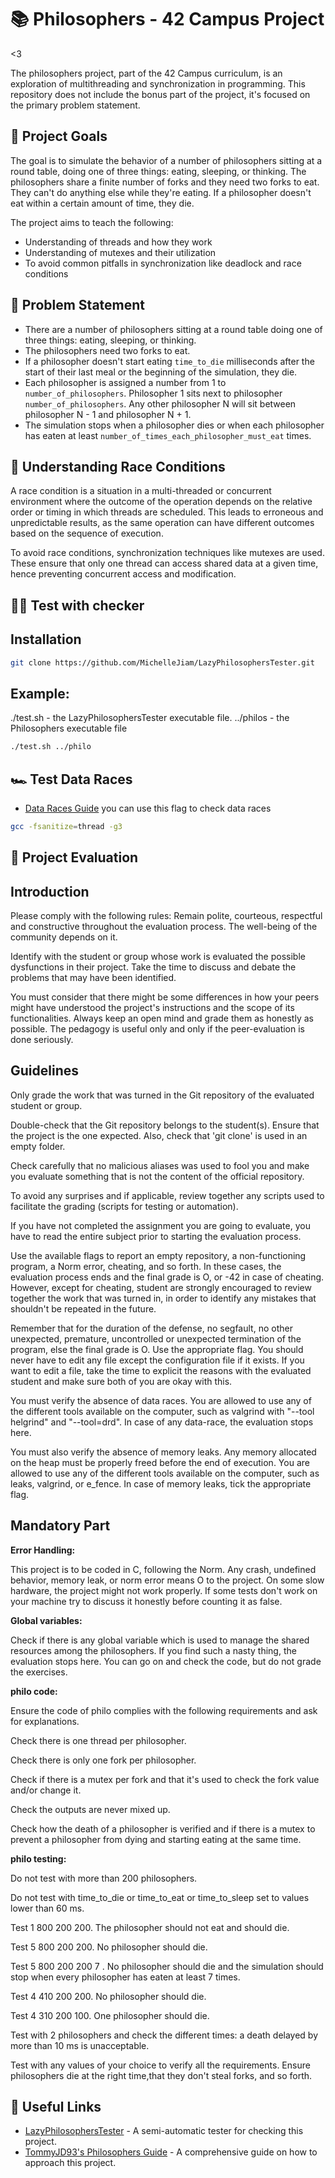 # 📚 Philosophers - 42 Campus Project

<3

The philosophers project, part of the 42 Campus curriculum, is an exploration of multithreading and synchronization in programming. This repository does not include the bonus part of the project, it's focused on the primary problem statement.

## 🎯 Project Goals

The goal is to simulate the behavior of a number of philosophers sitting at a round table, doing one of three things: eating, sleeping, or thinking. The philosophers share a finite number of forks and they need two forks to eat. They can't do anything else while they're eating. If a philosopher doesn't eat within a certain amount of time, they die.

The project aims to teach the following:

- Understanding of threads and how they work
- Understanding of mutexes and their utilization
- To avoid common pitfalls in synchronization like deadlock and race conditions

## 📜 Problem Statement

- There are a number of philosophers sitting at a round table doing one of three things: eating, sleeping, or thinking.
- The philosophers need two forks to eat.
- If a philosopher doesn't start eating `time_to_die` milliseconds after the start of their last meal or the beginning of the simulation, they die.
- Each philosopher is assigned a number from 1 to `number_of_philosophers`. Philosopher 1 sits next to philosopher `number_of_philosophers`. Any other philosopher N will sit between philosopher N - 1 and philosopher N + 1.
- The simulation stops when a philosopher dies or when each philosopher has eaten at least `number_of_times_each_philosopher_must_eat` times.

## 🧠 Understanding Race Conditions

A race condition is a situation in a multi-threaded or concurrent environment where the outcome of the operation depends on the relative order or timing in which threads are scheduled. This leads to erroneous and unpredictable results, as the same operation can have different outcomes based on the sequence of execution.

To avoid race conditions, synchronization techniques like mutexes are used. These ensure that only one thread can access shared data at a given time, hence preventing concurrent access and modification.

## 👨‍🏫 Test with checker

## Installation

```Bash
git clone https://github.com/MichelleJiam/LazyPhilosophersTester.git
```

## Example:
./test.sh - the LazyPhilosophersTester executable file.
../philos - the Philosophers executable file

```bash
./test.sh ../philo
```
## 🏎 Test Data Races

- [Data Races Guide](https://github.com/MichelleJiam/LazyPhilosophersTester)
you can use this flag to check data races
```bash
gcc -fsanitize=thread -g3
```

## 🤯 Project Evaluation

## Introduction

Please comply with the following rules:
Remain polite, courteous, respectful and constructive throughout the
evaluation process. The well-being of the community depends on it.

Identify with the student or group whose work is evaluated the possible
dysfunctions in their project. Take the time to discuss and debate the
problems that may have been identified.

You must consider that there might be some differences in how your peers
might have understood the project's instructions and the scope of its
functionalities. Always keep an open mind and grade them as honestly as
possible. The pedagogy is useful only and only if the peer-evaluation is
done seriously.

## Guidelines

Only grade the work that was turned in the Git repository of the evaluated
student or group.

Double-check that the Git repository belongs to the student(s). Ensure that
the project is the one expected. Also, check that 'git clone' is used in an
empty folder.

Check carefully that no malicious aliases was used to fool you and make you
evaluate something that is not the content of the official repository.

To avoid any surprises and if applicable, review together any scripts used
to facilitate the grading (scripts for testing or automation).

If you have not completed the assignment you are going to evaluate, you have
to read the entire subject prior to starting the evaluation process.

Use the available flags to report an empty repository, a non-functioning
program, a Norm error, cheating, and so forth.
In these cases, the evaluation process ends and the final grade is O,
or -42 in case of cheating. However, except for cheating, student are
strongly encouraged to review together the work that was turned in, in order
to identify any mistakes that shouldn't be repeated in the future.

Remember that for the duration of the defense, no segfault, no other
unexpected, premature, uncontrolled or unexpected termination of the
program, else the final grade is O. Use the appropriate flag.
You should never have to edit any file except the configuration file if it
exists. If you want to edit a file, take the time to explicit the reasons
with the evaluated student and make sure both of you are okay with this.

You must verify the absence of data races.
You are allowed to use any of the different tools available on the computer,
such as valgrind with "--tool helgrind" and "--tool=drd". In case of any
data-race, the evaluation stops here.

You must also verify the absence of memory leaks. Any memory allocated on
the heap must be properly freed before the end of execution. You are
allowed to use any of the different tools available on the computer, such
as leaks, valgrind, or e_fence. In case of memory leaks, tick the
appropriate flag.

## Mandatory Part

**Error Handling:**

This project is to be coded in C, following the Norm.
Any crash, undefined behavior, memory leak, or norm error means O to
the project.
On some slow hardware, the project might not work properly. If some tests
don't work on your machine try to discuss it honestly before counting it
as false.

**Global variables:**

Check if there is any global variable which is used to manage the shared
resources among the philosophers.
If you find such a nasty thing, the evaluation stops here. You can go on
and check the code, but do not grade the exercises.

**philo code:**

Ensure the code of philo complies with the following requirements and ask for explanations.

Check there is one thread per philosopher.

Check there is only one fork per philosopher.

Check if there is a mutex per fork and that it's used to check the fork value and/or change it.

Check the outputs are never mixed up.

Check how the death of a philosopher is verified and if there is a mutex to prevent a philosopher from dying and starting eating at the same time.

**philo testing:**

Do not test with more than 200 philosophers.

Do not test with time_to_die or time_to_eat or time_to_sleep set to values lower than 60 ms.

Test 1 800 200 200. The philosopher should not eat and should die.

Test 5 800 200 200. No philosopher should die.

Test 5 800 200 200 7 . No philosopher should die and the simulation should stop when every philosopher has eaten at least 7 times.

Test 4 410 200 200. No philosopher should die.

Test 4 310 200 100. One philosopher should die.

Test with 2 philosophers and check the different times: a death delayed by more than 10 ms is unacceptable.

Test with any values of your choice to verify all the requirements. Ensure philosophers die at the right time,that they don't steal forks, and so forth.

## 🔗 Useful Links

- [LazyPhilosophersTester](https://github.com/MichelleJiam/LazyPhilosophersTester) - A semi-automatic tester for checking this project.
- [TommyJD93's Philosophers Guide](https://github.com/TommyJD93/Philosophers) - A comprehensive guide on how to approach this project.
